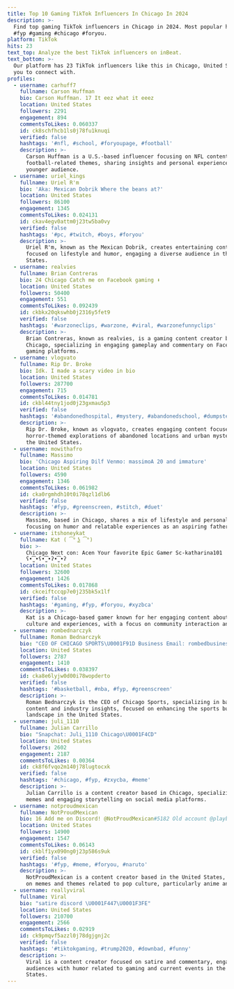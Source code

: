 ```yaml
---
title: Top 10 Gaming TikTok Influencers In Chicago In 2024
description: >-
  Find top gaming TikTok influencers in Chicago in 2024. Most popular hashtags:
  #fyp #gaming #chicago #foryou.
platform: TikTok
hits: 23
text_top: Analyze the best TikTok influencers on inBeat.
text_bottom: >-
  Our platform has 23 TikTok influencers like this in Chicago, United States for
  you to connect with.
profiles:
  - username: carhuff7
    fullname: Carson Huffman
    bio: Carson Huffman. 17 It eez what it eeez
    location: United States
    followers: 2291
    engagement: 894
    commentsToLikes: 0.060337
    id: ck8schfhcb1ls0j78fu1knuqi
    verified: false
    hashtags: '#nfl, #school, #foryoupage, #football'
    description: >-
      Carson Huffman is a U.S.-based influencer focusing on NFL content and
      football-related themes, sharing insights and personal experiences with a
      younger audience.
  - username: uriel_kings
    fullname: Uriel R'm
    bio: 'Aka: Mexican Dobrik Where the beans at?'
    location: United States
    followers: 86100
    engagement: 1345
    commentsToLikes: 0.024131
    id: ckav4egv0attm0j23tw5ba0vy
    verified: false
    hashtags: '#pc, #twitch, #boys, #foryou'
    description: >-
      Uriel R'm, known as the Mexican Dobrik, creates entertaining content
      focused on lifestyle and humor, engaging a diverse audience in the United
      States.
  - username: realvies
    fullname: Brian Contreras
    bio: 24 Chicago Catch me on Facebook gaming ⬇️
    location: United States
    followers: 50400
    engagement: 551
    commentsToLikes: 0.092439
    id: ckbkx20qkswhb0j2316y5fet9
    verified: false
    hashtags: '#warzoneclips, #warzone, #viral, #warzonefunnyclips'
    description: >-
      Brian Contreras, known as realvies, is a gaming content creator based in
      Chicago, specializing in engaging gameplay and commentary on Facebook
      gaming platforms.
  - username: vlogvato
    fullname: Rip Dr. Broke
    bio: Idk. I made a scary video in bio
    location: United States
    followers: 287700
    engagement: 715
    commentsToLikes: 0.014781
    id: ckbl44tny1jod0j23gxmau5p3
    verified: false
    hashtags: '#abandonedhospital, #mystery, #abandonedschool, #dumpsterdivers'
    description: >-
      Rip Dr. Broke, known as vlogvato, creates engaging content focused on
      horror-themed explorations of abandoned locations and urban mysteries in
      the United States.
  - username: mowithafro
    fullname: Massimo
    bio: 'Chicago Aspiring Dilf Venmo: massimoA 20 and immature'
    location: United States
    followers: 4590
    engagement: 1346
    commentsToLikes: 0.061982
    id: cka0rgmhdh10t0i78qzl1dlb6
    verified: false
    hashtags: '#fyp, #greenscreen, #stitch, #duet'
    description: >-
      Massimo, based in Chicago, shares a mix of lifestyle and personal content,
      focusing on humor and relatable experiences as an aspiring father figure.
  - username: itshoneykat
    fullname: Kat ( ͡° ͜ʖ ͡°)
    bio: >-
      Chicago Next con: Acen Your favorite Epic Gamer Sc-katharina101
      ʕ•̫͡•ʕ•̫͡•ʔ•̫͡•ʔ
    location: United States
    followers: 32600
    engagement: 1426
    commentsToLikes: 0.017868
    id: ckceiftccqp7e0j235bk5x1lf
    verified: false
    hashtags: '#gaming, #fyp, #foryou, #xyzbca'
    description: >-
      Kat is a Chicago-based gamer known for her engaging content about gaming
      culture and experiences, with a focus on community interaction and events.
  - username: rombednarczyk
    fullname: Roman Bednarczyk
    bio: "CEO OF CHICAGO SPORTS\U0001F91D Business Email: rombedbusiness@gmail.com"
    location: United States
    followers: 2787
    engagement: 1410
    commentsToLikes: 0.038397
    id: cka8e6lyjw0d00i78wopderto
    verified: false
    hashtags: '#basketball, #nba, #fyp, #greenscreen'
    description: >-
      Roman Bednarczyk is the CEO of Chicago Sports, specializing in basketball
      content and industry insights, focused on enhancing the sports business
      landscape in the United States.
  - username: juli_1110
    fullname: Julian Carrillo
    bio: "Snapchat: Juli_1110 Chicago\U0001F4CD"
    location: United States
    followers: 2602
    engagement: 2187
    commentsToLikes: 0.00364
    id: ck8f6fvqo2m140j78lugtocxk
    verified: false
    hashtags: '#chicago, #fyp, #zxycba, #meme'
    description: >-
      Julian Carrillo is a content creator based in Chicago, specializing in
      memes and engaging storytelling on social media platforms.
  - username: notproudmexican
    fullname: NotProudMexican
    bio: 16 Add me on Discord! @NotProudMexican#5182 Old account @playboierik21
    location: United States
    followers: 14900
    engagement: 1547
    commentsToLikes: 0.06143
    id: ckblf1yx090ng0j23p586s9uk
    verified: false
    hashtags: '#fyp, #meme, #foryou, #naruto'
    description: >-
      NotProudMexican is a content creator based in the United States, focusing
      on memes and themes related to pop culture, particularly anime and humor.
  - username: reallyviral
    fullname: Viral
    bio: "satire discord \U0001F447\U0001F3FE"
    location: United States
    followers: 210700
    engagement: 2566
    commentsToLikes: 0.02919
    id: ck9pmqvf5azzl0j78dgjgnj2c
    verified: false
    hashtags: '#tiktokgaming, #trump2020, #downbad, #funny'
    description: >-
      Viral is a content creator focused on satire and commentary, engaging
      audiences with humor related to gaming and current events in the United
      States.
---
```


